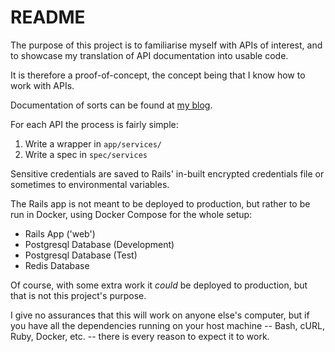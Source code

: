 # README

The purpose of this project is to familiarise myself with APIs of interest, and to showcase my translation of API documentation into usable code.

It is therefore a proof-of-concept, the concept being that I know how to work with APIs.

Documentation of sorts can be found at [my blog](http://alexandergarber.com).

For each API the process is fairly simple:
1. Write a wrapper in `app/services/`
2. Write a spec in `spec/services`

Sensitive credentials are saved to Rails' in-built encrypted credentials file or sometimes to environmental variables.

The Rails app is not meant to be deployed to production, but rather to be run in Docker, using Docker Compose for the whole setup:
- Rails App ('web')
- Postgresql Database (Development)
- Postgresql Database (Test)
- Redis Database

Of course, with some extra work it *could* be deployed to production, but that is not this project's purpose.

I give no assurances that this will work on anyone else's computer, but if you have all the dependencies running on your host machine -- Bash, cURL, Ruby, Docker, etc. -- there is every reason to expect it to work.
